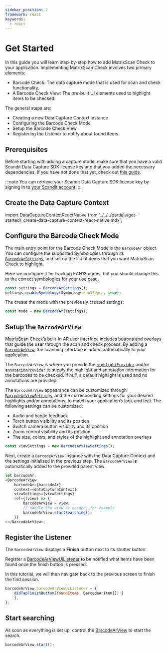 ```yaml
---
sidebar_position: 2
framework: react
keywords:
  - react
---
```


# Get Started

In this guide you will learn step-by-step how to add MatrixScan Check to your application. Implementing MatrixScan Check involves two primary elements:

- Barcode Check: The data capture mode that is used for scan and check functionality.
- A Barcode Check View: The pre-built UI elements used to highlight items to be checked.

The general steps are:

- Creating a new Data Capture Context instance
- Configuring the Barcode Check Mode
- Setup the Barcode Check View
- Registering the Listener to notify about found items

## Prerequisites

Before starting with adding a capture mode, make sure that you have a valid Scandit Data Capture SDK license key and that you added the necessary dependencies. If you have not done that yet, check out [this guide](../add-sdk.md).

:::note
You can retrieve your Scandit Data Capture SDK license key by signing in to [your Scandit account](https://ssl.scandit.com/dashboard/sign-in).
:::

## Create the Data Capture Context

import DataCaptureContextReactNative from '../../../partials/get-started/_create-data-capture-context-react-native.mdx';

<DataCaptureContextReactNative/>

## Configure the Barcode Check Mode

The main entry point for the Barcode Check Mode is the `BarcodeAr` object. You can configure the supported Symbologies through its [`BarcodeArSettings`](https://docs.scandit.com/data-capture-sdk/react-native/barcode-capture/api/barcode-ar-settings.html), and set up the list of items that you want MatrixScan Check to highlight.

Here we configure it for tracking EAN13 codes, but you should change this to the correct symbologies for your use case.

```js
const settings = BarcodeArSettings();
settings.enableSymbology(Symbology.ean13Upca, true);
```

The create the mode with the previously created settings:

```js
const mode = new BarcodeAr(settings);
```

## Setup the `BarcodeArView`

MatrixScan Check’s built-in AR user interface includes buttons and overlays that guide the user through the scan and check process. By adding a [`BarcodeArView`](https://docs.scandit.com/data-capture-sdk/react-native/barcode-capture/api/ui/barcode-ar-view.html#class-scandit.datacapture.barcode.check.ui.BarcodeArView), the scanning interface is added automatically to your application.

The `BarcodeArView` is where you provide the [`highlightProvider`](https://docs.scandit.com/data-capture-sdk/react-native/barcode-capture/api/ui/barcode-ar-view.html#property-scandit.datacapture.barcode.check.ui.BarcodeArView.HighlightProvider) and/or [`annotationProvider`](https://docs.scandit.com/data-capture-sdk/react-native/barcode-capture/api/ui/barcode-ar-view.html#property-scandit.datacapture.barcode.check.ui.BarcodeArView.AnnotationProvider) to supply the highlight and annotation information for the barcodes to be checked. If *null*, a default highlight is used and no annotations are provided.

The `BarcodeArView` appearance can be customized through [`BarcodeArViewSettings`](https://docs.scandit.com/data-capture-sdk/react-native/barcode-capture/api/ui/barcode-ar-view-settings.html#class-scandit.datacapture.barcode.check.ui.BarcodeArViewSettings), and the corresponding settings for your desired highlights and/or annotations, to match your application’s look and feel. The following settings can be customized:

* Audio and haptic feedback
* Torch button visibility and its position
* Switch camera button visibility and its position
* Zoom control visibility and its position
* The size, colors, and styles of the highlight and annotation overlays

```js
const viewSettings = new BarcodeArViewSettings();
```

Next, create a `BarcodeArView` instance with the Data Capture Context and the settings initialized in the previous step. The `BarcodeArView` is automatically added to the provided parent view.

```js
let barcodeAr;
<BarcodeArView
	barcodeAr={barcodeAr}
	context={dataCaptureContext}
	viewSettings={viewSettings}
	ref={(view) => {
		barcodeArView = view;
		// Handle the view as needed, for example
		barcodeArView.startSearching();
	}}
></BarcodeArView>;
```

## Register the Listener

The `BarcodeArView` displays a **Finish** button next to its shutter button. 

Register a [BarcodeArViewUiListener](https://docs.scandit.com/data-capture-sdk/react-native/barcode-capture/api/ui/barcode-ar-view.html#interface-scandit.datacapture.barcode.check.ui.IBarcodeArViewUiListener) to be notified what items have been found once the finish button is pressed.

In this tutorial, we will then navigate back to the previous screen to finish the find session.

```js
barcodeArView.barcodeArViewUiListener = {
	didTapFinishButton(foundItems: BarcodeArItem[]) {
	},
};
```

## Start searching

As soon as everything is set up, control the [BarcodeArView](https://docs.scandit.com/data-capture-sdk/react-native/barcode-capture/api/ui/barcode-ar-view.html#class-scandit.datacapture.barcode.check.ui.BarcodeArView) to start the search.

```js
barcodeArView.start();
```
